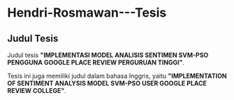 # Hendri-Rosmawan---Tesis
## Judul Tesis

Judul tesis **"IMPLEMENTASI MODEL ANALISIS SENTIMEN SVM-PSO PENGGUNA GOOGLE PLACE REVIEW PERGURUAN TINGGI"**.

Tesis ini juga memiliki judul dalam bahasa Inggris, yaitu **"IMPLEMENTATION OF SENTIMENT ANALYSIS MODEL SVM-PSO USER GOOGLE PLACE REVIEW COLLEGE"**.


